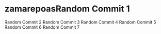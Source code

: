 # zamarepoasRandom Commit 1
Random Commit 2
Random Commit 3
Random Commit 4
Random Commit 5
Random Commit 6
Random Commit 7
